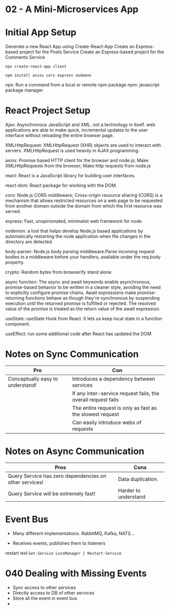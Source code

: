 # 02 - A Mini-Microservices App



# Initial App Setup

Generate a new React App using Create-React-App
Create an Express-based project for the Posts Service
Create an Express-based project for the Comments Service


`npx create-react-app client`

`npm install axios cors express nodemon`

npx: Run a command from a local or remote npm package
npm: javascript package manager


# React Project Setup

Ajax: Asynchronous JavaScript and XML. not a technology in itself. web applications are able to make quick, incremental updates to the user interface without reloading the entire browser page. 

XMLHttpRequest: XMLHttpRequest (XHR) objects are used to interact with servers. XMLHttpRequest is used heavily in AJAX programming.

axios: Promise based HTTP client for the browser and node.js; Make XMLHttpRequests from the browser; Make http requests from node.js

react: React is a JavaScript library for building user interfaces.

react-dom: React package for working with the DOM.

cors: Node.js CORS middleware; Cross-origin resource sharing (CORS) is a mechanism that allows restricted resources on a web page to be requested from another domain outside the domain from which the first resource was served.

express: Fast, unopinionated, minimalist web framework for node.

nodemon: a tool that helps develop Node.js based applications by automatically restarting the node application when file changes in the directory are detected.

body-parser: Node.js body parsing middleware.Parse incoming request bodies in a middleware before your handlers, available under the req.body property.

crypto: Random bytes from browserify stand alone

async function: The async and await keywords enable asynchronous, promise-based behavior to be written in a cleaner style, avoiding the need to explicitly configure promise chains. Await expressions make promise-returning functions behave as though they're synchronous by suspending execution until the returned promise is fulfilled or rejected. The resolved value of the promise is treated as the return value of the await expression.

useState: useState Hook from React. It lets us keep local state in a function component.

useEffect: run some additional code after React has updated the DOM




# Notes on Sync Communication

| Pro                              | Con                                                           |
| -------------------------------- | ------------------------------------------------------------- |
| Conceptually easy to understand! | Introduces a dependency between services                      |
|                                  | If any inter-service request fails, the overall request fails |
|                                  | The entire request is only as fast as the slowest request     |
|                                  | Can easily introduce webs of requests                         |





# Notes on Async Communication

| Pros                                                   | Cons                 |
| ------------------------------------------------------ | -------------------- |
| Query Service has zero dependencies on other services! | Data duplication.    |
| Query Service will be extremely fast!                  | Harder to understand |


# Event Bus
- Many different implementations. RabbitMQ, Kafka, NATS...

- Receives events, publishes them to listeners

restart wsl `Get-Service LxssManager | Restart-Service`


# 040 Dealing with Missing Events

- Sync access to other services
- Directly access to DB of other services
- Store all the event in event bus
- 



